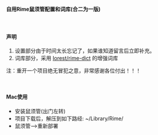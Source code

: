 
#### 自用Rime鼠须管配置和词库(合二为一版)

<br>

#### 声明
1. 设置部分由于时间太长忘记了，如果谁知道留言后立即补充。
2. 词库部分，采用 [Iorest/rime-dict](https://github.com/Iorest/rime-dict) 的增强词库

注：重开一个项目绝无冒犯之意，非常感谢各位付出！！！

<br>

#### Mac使用

- 安装鼠须管(出门左转)
- 项目下载后，解压到如下路经:  ~/Library/Rime/
- 鼠须管-->重新部署


<br>

